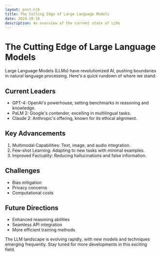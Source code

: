 ```yaml
---
layout: post.njk
title: The Cutting Edge of Large Language Models
date: 2024-10-18
description: An overview of the current state of LLMs
---
```


# The Cutting Edge of Large Language Models

Large Language Models (LLMs) have revolutionized AI, pushing boundaries in natural language processing. Here's a quick rundown of where we stand:

## Current Leaders
- GPT-4: OpenAI's powerhouse, setting benchmarks in reasoning and knowledge.
- PaLM 2: Google's contender, excelling in multilingual tasks.
- Claude 2: Anthropic's offering, known for its ethical alignment.

## Key Advancements
1. Multimodal Capabilities: Text, image, and audio integration.
2. Few-shot Learning: Adapting to new tasks with minimal examples.
3. Improved Factuality: Reducing hallucinations and false information.

## Challenges
- Bias mitigation
- Privacy concerns
- Computational costs

## Future Directions
- Enhanced reasoning abilities
- Seamless API integration
- More efficient training methods

The LLM landscape is evolving rapidly, with new models and techniques emerging frequently. Stay tuned for more developments in this exciting field.